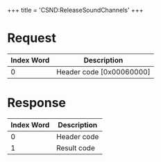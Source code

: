 +++
title = 'CSND:ReleaseSoundChannels'
+++

# Request

| Index Word | Description                |
|------------|----------------------------|
| 0          | Header code \[0x00060000\] |

# Response

| Index Word | Description |
|------------|-------------|
| 0          | Header code |
| 1          | Result code |
